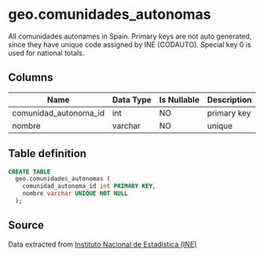 # geo.comunidades_autonomas

All comunidades autonames in Spain. Primary keys are not auto generated, since they have unique code assigned by INE (CODAUTO). Special key 0 is used for national totals.

## Columns

| Name | Data Type | Is Nullable | Description |
| --- | --- | --- | --- |
| comunidad_autonoma_id | int | NO | primary key |
| nombre | varchar | NO | unique |

## Table definition

```sql
CREATE TABLE
  geo.comunidades_autonomas (
    comunidad_autonoma_id int PRIMARY KEY,
    nombre varchar UNIQUE NOT NULL
  );
```

## Source
Data extracted from <a href="https://www.ine.es/daco/daco42/codmun/cod_ccaa.htm" target="_blank">Instituto Nacional de Estadística (INE)</a>